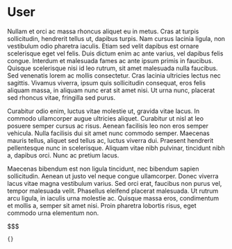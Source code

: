 # User

Nullam et orci ac massa rhoncus aliquet eu in metus. Cras at turpis sollicitudin, hendrerit tellus ut, dapibus turpis. Nam cursus lacinia ligula, non vestibulum odio pharetra iaculis. Etiam sed velit dapibus est ornare scelerisque eget vel felis. Duis dictum enim ac ante varius, vel dapibus felis congue. Interdum et malesuada fames ac ante ipsum primis in faucibus. Quisque scelerisque nisi id leo rutrum, sit amet malesuada nulla faucibus. Sed venenatis lorem ac mollis consectetur. Cras lacinia ultricies lectus nec sagittis. Vivamus viverra, ipsum quis sollicitudin consequat, eros felis aliquam massa, in aliquam nunc erat sit amet nisi. Ut urna nunc, placerat sed rhoncus vitae, fringilla sed purus.

Curabitur odio enim, luctus vitae molestie ut, gravida vitae lacus. In commodo ullamcorper augue ultricies aliquet. Curabitur ut nisl at leo posuere semper cursus ac risus. Aenean facilisis leo non eros semper vehicula. Nulla facilisis dui sit amet nunc commodo semper. Maecenas mauris tellus, aliquet sed tellus ac, luctus viverra dui. Praesent hendrerit pellentesque nunc in scelerisque. Aliquam vitae nibh pulvinar, tincidunt nibh a, dapibus orci. Nunc ac pretium lacus.

Maecenas bibendum est non ligula tincidunt, nec bibendum sapien sollicitudin. Aenean ut justo vel neque congue ullamcorper. Donec viverra lacus vitae magna vestibulum varius. Sed orci erat, faucibus non purus vel, tempor malesuada velit. Phasellus eleifend placerat malesuada. Ut rutrum arcu ligula, in iaculis urna molestie ac. Quisque massa eros, condimentum et mollis a, semper sit amet nisi. Proin pharetra lobortis risus, eget commodo urna elementum non.

$$$

```response
{}
```
